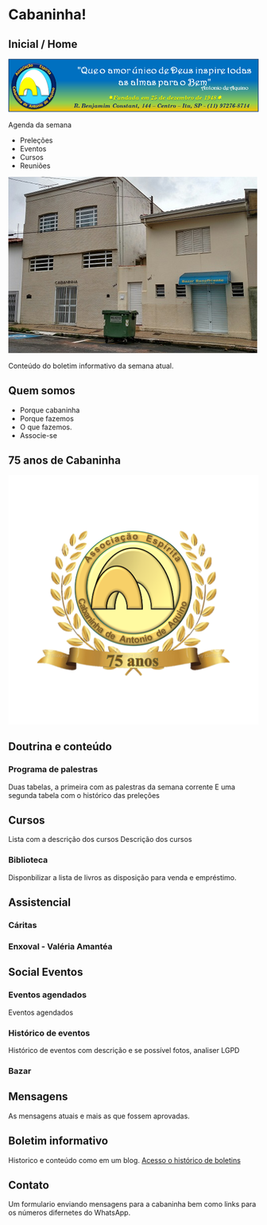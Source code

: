 # Cabaninha!

## Inicial / Home

![picture alt](banner.png "Banner")

Agenda da semana
* Preleções
* Eventos
* Cursos
* Reuniões

![picture alt](fachada.jpg "Fachada")

Conteúdo do boletim informativo da semana atual.

## Quem somos

* Porque cabaninha
* Porque fazemos
* O que fazemos.
* Associe-se

## 75 anos de Cabaninha

![picture alt](Cabaninha_Logo_75_anos.png "Logo de 75 anos do Cabaninha")

## Doutrina e conteúdo

### Programa de palestras

Duas tabelas, a primeira com as palestras da semana corrente
E uma segunda tabela com o histórico das preleções

## Cursos

Lista com a descrição dos cursos
Descrição dos cursos

### Biblioteca

Disponbilizar a lista de livros as disposição para venda e empréstimo.

## Assistencial

### Cáritas

### Enxoval - Valéria Amantéa

## Social Eventos

### Eventos agendados
Eventos agendados

### Histórico de eventos
Histórico de eventos com descrição e se possível fotos, analiser LGPD

### Bazar

## Mensagens

As mensagens atuais e mais as que fossem aprovadas.

## Boletim informativo

Historico e conteúdo como em um blog.
[Acesso o histórico de boletins](boletins)

## Contato

Um formulario enviando mensagens para a cabaninha bem como links para os números difernetes do WhatsApp.


